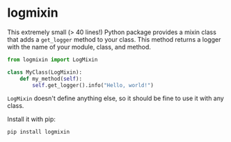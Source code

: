 # logmixin

This extremely small (> 40 lines!) Python package provides a mixin class that adds a `get_logger` method to your class.
This method returns a logger with the name of your module, class, and method.

```python
from logmixin import LogMixin

class MyClass(LogMixin):
    def my_method(self):
        self.get_logger().info("Hello, world!")
```

`LogMixin` doesn't define anything else, so it should be fine to use it with any class.

Install it with pip:

```bash
pip install logmixin
```